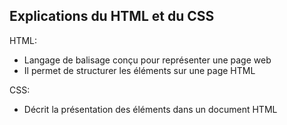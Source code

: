 ## Explications du HTML et du CSS

HTML:

- Langage de balisage conçu pour représenter une page web
- Il permet de structurer les éléments sur une page HTML

CSS:

- Décrit la présentation des éléments dans un document HTML
